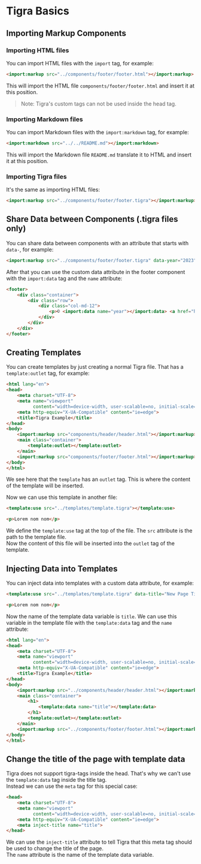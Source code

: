 # Tigra Basics

## Importing Markup Components

### Importing HTML files

You can import HTML files with the `import` tag, for example:

```html
<import:markup src="../components/footer/footer.html"></import:markup>
```

This will import the HTML file `components/footer/footer.html` and insert it at this position.

> Note: Tigra's custom tags can not be used inside the head tag.

### Importing Markdown files

You can import Markdown files with the `import:markdown` tag, for example:

```html
<import:markdown src="../../README.md"></import:markdown>
```

This will import the Markdown file `README.md` translate it to HTML and insert it at this position.

### Importing Tigra files

It's the same as importing HTML files:

```html
<import:markup src="../components/footer/footer.tigra"></import:markup>
```

## Share Data between Components (.tigra files only)

You can share data between components with an attribute that starts with `data-`, for example:

```html
<import:markup src="../components/footer/footer.tigra" data-year="2023"></import:markup>
```

After that you can use the custom data attribute in the footer component with the `import:data` tag and the `name` attribute:

```html
<footer>
    <div class="container">
        <div class="row">
            <div class="col-md-12">
                <p>© <import:data name="year"></import:data> <a href="https://www.tigra.com.br" target="_blank">Tigra</a> - Todos os direitos reservados.</p>
            </div>
        </div>
    </div>
</footer>
```

## Creating Templates

You can create templates by just creating a normal Tigra file. That has a `template:outlet` tag, for example:

```html
<html lang="en">
<head>
    <meta charset="UTF-8">
    <meta name="viewport"
          content="width=device-width, user-scalable=no, initial-scale=1.0, maximum-scale=1.0, minimum-scale=1.0">
    <meta http-equiv="X-UA-Compatible" content="ie=edge">
    <title>Tigra Example</title>
</head>
<body>
    <import:markup src="components/header/header.html"></import:markup>
    <main class="container">
        <template:outlet></template:outlet>
    </main>
    <import:markup src="components/footer/footer.html"></import:markup>
</body>
</html>
```

We see here that the `template` has an `outlet` tag. This is where the content of the template will be inserted.

Now we can use this template in another file:

```html
<template:use src="../templates/template.tigra"></template:use>

<p>Lorem nom nom</p>
```

We define the `template:use` tag at the top of the file. The `src` attribute is the path to the template file. <br/>
Now the content of this file will be inserted into the `outlet` tag of the template.

## Injecting Data into Templates

You can inject data into templates with a custom data attribute, for example:

```html
<template:use src="../templates/template.tigra" data-title="New Page Title"></template:use>

<p>Lorem nom nom</p>
```

Now the name of the template data variable is `title`. We can use this variable in the template file with the `template:data` tag and the `name` attribute:

```html
<html lang="en">
<head>
    <meta charset="UTF-8">
    <meta name="viewport"
          content="width=device-width, user-scalable=no, initial-scale=1.0, maximum-scale=1.0, minimum-scale=1.0">
    <meta http-equiv="X-UA-Compatible" content="ie=edge">
    <title>Tigra Example</title>
</head>
<body>
    <import:markup src="../components/header/header.html"></import:markup>
    <main class="container">
        <h1>
            <template:data name="title"></template:data>
        </h1>
        <template:outlet></template:outlet>
    </main>
    <import:markup src="../components/footer/footer.html"></import:markup>
</body>
</html>
```

## Change the title of the page with template data

Tigra does not support tigra-tags inside the head. That's why we can't use the `template:data` tag inside the title tag. <br/>
Instead we can use the `meta` tag for this special case:

```html
<head>
    <meta charset="UTF-8">
    <meta name="viewport"
          content="width=device-width, user-scalable=no, initial-scale=1.0, maximum-scale=1.0, minimum-scale=1.0">
    <meta http-equiv="X-UA-Compatible" content="ie=edge">
    <meta inject-title name="title">
</head>
```

We can use the `inject-title` attribute to tell Tigra that this meta tag should be used to change the title of the page. <br/>
The `name` attribute is the name of the template data variable.